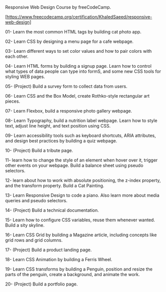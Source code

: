 Responsive Web Design Course by freeCodeCamp.

[https://www.freecodecamp.org/certification/KhaledSaeed/responsive-web-design]
  
  01- Learn the most common HTML tags by building cat photo app.
  
  02- Learn CSS by designing a menu page for a cafe webpage.
  
  03- Learn different ways to set color values and how to pair colors with each other.
  
  04- Learn HTML forms by building a signup page. Learn how to control what types of data people can type into formS, and some new CSS tools for styling WEB pages.

  05- (Project) Build a survey form to collect data from users.
  
  06- Learn CSS and the Box Model, create Rothko-style rectangular art pieces.
  
  07- Learn Flexbox, build a responsive photo gallery webpage.
  
  08- Learn Typography, build a nutrition label webpage. Learn how to style text, adjust line height, and text position using CSS.
  
  09- Learn accessibility tools such as keyboard shortcuts, ARIA attributes, and design best practices by building a quiz webpage.
  
  10- (Project) Build a tribute page.
  
  11- learn how to change the style of an element when hover over it, trigger other events on your webpage. Build a balance sheet using pseudo selectors.
  
  12- learn about how to work with absolute positioning, the z-index property, and the transform property. Build a Cat Painting.
  
  13- Learn Responsive Design to code a piano. Also learn more about media queries and pseudo selectors.
  
  14- (Project) Build a technical documentation.
  
  15- Learn how to configure CSS variables, reuse them whenever wanted. Build a sity skyline.
  
  16- Learn CSS Grid by building a Magazine article, including concepts like grid rows and grid columns.
  
  17- (Project) Build a product landing page.
  
  18- Learn CSS Animation by building a Ferris Wheel.
  
  19- Learn CSS transforms by building a Penguin, position and resize the parts of the penguin, create a background, and animate the work.
  
  20- (Project) Build a portfolio page.
